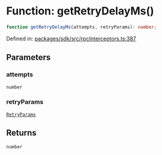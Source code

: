 # Function: getRetryDelayMs()

```ts
function getRetryDelayMs(attempts, retryParams): number;
```

Defined in: [packages/sdk/src/rpcInterceptors.ts:387](https://github.com/towns-protocol/towns/blob/0db1fd0ac7258e8db8cedfb6183e8eade8284fa1/packages/sdk/src/rpcInterceptors.ts#L387)

## Parameters

### attempts

`number`

### retryParams

[`RetryParams`](../type-aliases/RetryParams.md)

## Returns

`number`
